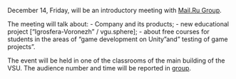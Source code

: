December 14, Friday, will be an introductory meeting with [Mail.Ru Group](https://vk.com/mrgforedu).

The meeting will talk about: - Company and its products; - new educational project \[“Igrosfera-Voronezh” / vgu.sphere\]; - about free courses for students in the areas of “game development on Unity”and” testing of game projects”.

The event will be held in one of the classrooms of the main building of the VSU. The audience number and time will be reported in [group](https://vk.com/club175097104).